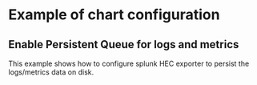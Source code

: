 # Example of chart configuration

## Enable Persistent Queue for logs and metrics

This example shows how to configure splunk HEC exporter to persist the logs/metrics data 
on disk.
